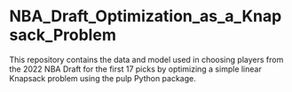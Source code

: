 # NBA_Draft_Optimization_as_a_Knapsack_Problem
This repository contains the data and model used in choosing players from the 2022 NBA Draft for the first 17 picks by optimizing a simple linear Knapsack problem using the pulp Python package. 
